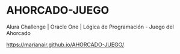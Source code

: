 # AHORCADO-JUEGO

Alura Challenge | Oracle One | Lógica de Programación - Juego del Ahorcado

https://marianair.github.io/AHORCADO-JUEGO/
